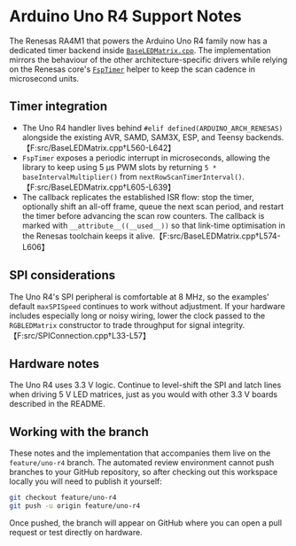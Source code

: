 # Arduino Uno R4 Support Notes

The Renesas RA4M1 that powers the Arduino Uno R4 family now has a dedicated timer backend inside [`BaseLEDMatrix.cpp`](../src/BaseLEDMatrix.cpp). The implementation mirrors the behaviour of the other architecture-specific drivers while relying on the Renesas core's [`FspTimer`](https://github.com/arduino/ArduinoCore-renesas) helper to keep the scan cadence in microsecond units.

## Timer integration

* The Uno R4 handler lives behind `#elif defined(ARDUINO_ARCH_RENESAS)` alongside the existing AVR, SAMD, SAM3X, ESP, and Teensy backends.【F:src/BaseLEDMatrix.cpp†L560-L642】
* `FspTimer` exposes a periodic interrupt in microseconds, allowing the library to keep using 5 µs PWM slots by returning `5 * baseIntervalMultiplier()` from `nextRowScanTimerInterval()`.【F:src/BaseLEDMatrix.cpp†L605-L639】
* The callback replicates the established ISR flow: stop the timer, optionally shift an all-off frame, queue the next scan period, and restart the timer before advancing the scan row counters. The callback is marked with `__attribute__((__used__))` so that link-time optimisation in the Renesas toolchain keeps it alive.【F:src/BaseLEDMatrix.cpp†L574-L606】

## SPI considerations

The Uno R4's SPI peripheral is comfortable at 8 MHz, so the examples' default `maxSPISpeed` continues to work without adjustment. If your hardware includes especially long or noisy wiring, lower the clock passed to the `RGBLEDMatrix` constructor to trade throughput for signal integrity.【F:src/SPIConnection.cpp†L33-L57】

## Hardware notes

The Uno R4 uses 3.3 V logic. Continue to level-shift the SPI and latch lines when driving 5 V LED matrices, just as you would with other 3.3 V boards described in the README.

## Working with the branch

These notes and the implementation that accompanies them live on the `feature/uno-r4` branch. The automated review environment cannot push branches to your GitHub repository, so after checking out this workspace locally you will need to publish it yourself:

```sh
git checkout feature/uno-r4
git push -u origin feature/uno-r4
```

Once pushed, the branch will appear on GitHub where you can open a pull request or test directly on hardware.

